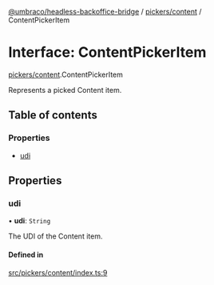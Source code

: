 [@umbraco/headless-backoffice-bridge](../README.md) / [pickers/content](../modules/pickers_content.md) / ContentPickerItem

# Interface: ContentPickerItem

[pickers/content](../modules/pickers_content.md).ContentPickerItem

Represents a picked Content item.

## Table of contents

### Properties

- [udi](pickers_content.ContentPickerItem.md#udi)

## Properties

### udi

• **udi**: `String`

The UDI of the Content item.

#### Defined in

[src/pickers/content/index.ts:9](https://github.com/umbraco/Umbraco.Headless.Backoffice.Bridge/blob/556873b/src/pickers/content/index.ts#L9)
